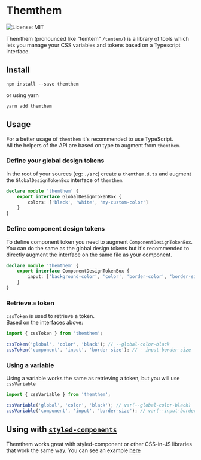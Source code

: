 # Themthem

![License: MIT](https://img.shields.io/npm/l/themthem)

Themthem (pronounced like "temtem" `/temtem/`) is a library of tools which lets you manage your CSS variables and tokens based on a Typescript interface.

## Install

```shell
npm install --save themthem
```

or using yarn

```shell
yarn add themthem
```

## Usage

For a better usage of `themthem` it's recommended to use TypeScript.  
All the helpers of the API are based on type to augment from `themthem`.

### Define your global design tokens

In the root of your sources (eg: `./src`) create a `themthem.d.ts` and augment the `GlobalDesignTokenBox` interface of `themthem`.

```ts
declare module 'themthem' {
    export interface GlobalDesignTokenBox {
        colors: ['black', 'white', 'my-custom-color']
    }
}
```

### Define component design tokens

To define component token you need to augment `ComponentDesignTokenBox`. You can do the same as the global design tokens but it's recommended to directly augment the interface on the same file as your component.

```ts
declare module 'themthem' {
    export interface ComponentDesignTokenBox {
        input: ['background-color', 'color', 'border-color', 'border-size']
    }
}
```

### Retrieve a token

`cssToken` is used to retrieve a token.  
Based on the interfaces above:
```ts
import { cssToken } from 'themthem';

cssToken('global', 'color', 'black'); // --global-color-black
cssToken('component', 'input', 'border-size'); // --input-border-size
```

### Using a variable

Using a variable works the same as retrieving a token, but you will use `cssVariable`

```ts
import { cssVariable } from 'themthem';

cssVariable('global', 'color', 'black'); // var(--global-color-black)
cssVariable('component', 'input', 'border-size'); // var(--input-border-size)
```

## Using with [`styled-components`](https://styled-components.com/)

Themthem works great with styled-component or other CSS-in-JS libraries that work the same way.
You can see an example [here](./examples/styled-components/)
